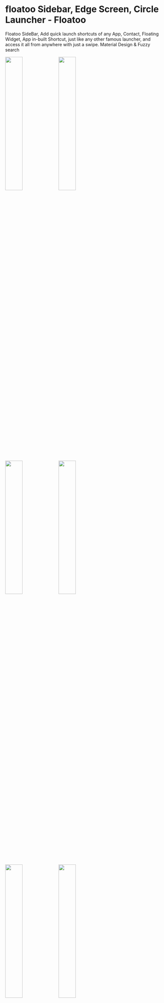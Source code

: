 # floatoo Sidebar, Edge Screen, Circle Launcher - Floatoo
Floatoo SideBar, Add quick launch shortcuts of any App, Contact, Floating Widget, App in-built Shortcut, just like any other famous launcher, and access it all from anywhere with just a swipe. Material Design & Fuzzy search


<img src="https://i.imgur.com/UKHMkCm.png" data-canonical-src="https://i.imgur.com/UKHMkCm.png" width="33%"/> <img src="https://i.imgur.com/kuog5Rj.png" data-canonical-src="https://i.imgur.com/kuog5Rj.png" width="33%"/> <img src="https://i.imgur.com/2n8owu5.png" data-canonical-src="https://i.imgur.com/2n8owu5.png" width="33%"/> <img src="https://i.imgur.com/FeVK9hq.png" data-canonical-src="https://i.imgur.com/FeVK9hq.png" width="33%"/> <img src="https://i.imgur.com/Ew2FNCl.png" data-canonical-src="https://i.imgur.com/Ew2FNCl.png" width="33%"/> <img src="https://i.imgur.com/DDGYukP.png" data-canonical-src="https://i.imgur.com/DDGYukP.png" width="33%"/>



# Key feature
★ Floatoo SideBar (Edge Screen, Circle Launcher) is the only app drawer / app launcher with fuzzy search support
★ Add Beautiful Floating Widgets & App Shortcuts
★ Add contact shortcuts with direct-dial, direct email, direct WhatsApp, direct message action
★ Create Folder/Group to manage quick launch shortcuts
★ Battery Indicator on top of the screen
★ Powerful fuzzy Search, even with misspell or missing characters
★ Material Design with Multiple color themes

++++++++++++++++++++++++++++++++++++++++++++

# IMPORTANT: Xiaomi/MIUI Devices has an additional restriction/Settings. Users have to allow the following permission.
★ Go to Device Settings -> Apps -> Floatoo SideBar -> Other Permissions -> find "Display pop-up windows while running in background" and enable it

# SIDEBAR GESTURES
★ Swipe from side to center on Sidebar - Opens Circle Menu with Shortcuts
★ Double-tap on Sidebar - hide Sidebar for 20 seconds
★ Long press on Sidebar and Drag - reposition SideBar or option to disabling Sidebar

# CIRCLE MENU GESTURES
★ Long-press an item to change Circle Menu Shortcut

# MY DRAWER GESTURES
★ Long press on Grid items - Drag and drop to sort/rearrange
★ Folder items also support long press, drag and drop
★ Long press shows context menu command for the group and single item
★ Swipe up on folder - Launch first item
★ Swipe down on folder- Launch the second item
★ Swipe right/left on the folder- Launch the third item

# NEW BATTERY BAR [BONUS]
★ Position on StatusBar - Above, Below, Behind
★ Alignment - Left, Right, Center
★ Display Style - Flat, Segments, Gradient
★ Adjust Height and Background Transparency
★ Segments and Colors for different Battery percentage are adjustable

# Quick Action Shortcuts
★ Back
★ Home
★ Recent Apps
★ Frequent Apps
★ Call Logs
★ Notification Drawer
★ Quick Settings
★ Power Menu
★ Last App
★ Flash Light
★ ScreenShot
★ Dailer

# It works with all famous launchers
Nova Launcher, Apex Launcher, Go Launcher, Touchwiz launcher, Google Now Launcher, Smart Launcher, KitKat Launcher, CM launcher, Solo Launcher, Lollipop Launcher, etc

# NOTE: Floatoo SideBar is not a home launcher replacement 

# Feel free to share any feedback, suggestions and bug reports in the comments section below
